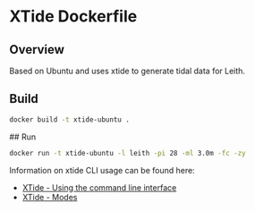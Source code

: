 # XTide Dockerfile

## Overview

Based on Ubuntu and uses xtide to generate tidal data for Leith.

## Build

```bash
docker build -t xtide-ubuntu .
```

## Run

```bash
docker run -t xtide-ubuntu -l leith -pi 28 -ml 3.0m -fc -zy
```

Information on xtide CLI usage can be found here:
- [XTide - Using the command line interface](https://flaterco.com/xtide/tty.html)
- [XTide - Modes](https://flaterco.com/xtide/modes.html)